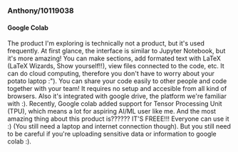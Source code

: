 ### Anthony/10119038
#### Google Colab
The product I'm exploring is technically not a product, but it's used frequently.
At first glance, the interface is similar to Jupyter Notebook, but it's more amazing!
You can make sections, add formated text with LaTeX (LaTeX Wizards, Show yourself!!), view files connected to the code, etc.
It can do cloud computing, therefore you don't have to worry about your potato laptop :").
You can share your code easily to other people and code together with your team!
It requires no setup and accesible from all kind of browsers.
Also it's integrated with google drive, the platform we're familiar with :).
Recently, Google colab added support for Tensor Processing Unit (TPU), which means a lot for aspiring AI/ML user like me.
And the most amazing thing about this product is?????? IT'S FREEE!!! Everyone can use it :) (You still need a laptop and internet connection though).
But you still need to be careful if you're uploading sensitive data or information to google colab :).
